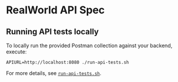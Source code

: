 # RealWorld API Spec

## Running API tests locally

To locally run the provided Postman collection against your backend, execute:

```
APIURL=http://localhost:8080 ./run-api-tests.sh
```

For more details, see [`run-api-tests.sh`](run-api-tests.sh).